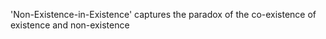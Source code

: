 'Non-Existence-in-Existence' captures the paradox of the co-existence of existence and non-existence